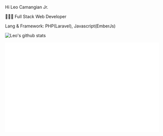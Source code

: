 Hi Leo Camangian Jr.

👨🏻‍💻 Full Stack Web Developer

Lang & Framework: PHP(Laravel), Javascript(EmberJs)
 
![Leo's github stats](https://github-readme-stats.vercel.app/api?username=mopig&show_icons=true&theme=dracula&hide=stars,issues)
 
![Most Used Languages](https://raw.githubusercontent.com/rahul-jha98/github-stats-transparent/output/generated/languages.svg)

